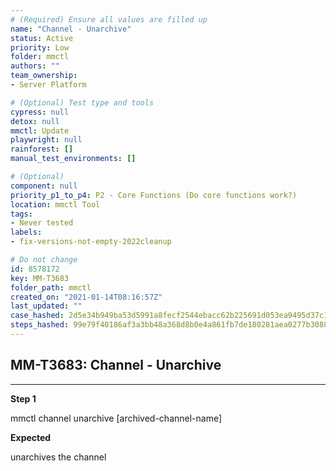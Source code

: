 ```yaml
---
# (Required) Ensure all values are filled up
name: "Channel - Unarchive"
status: Active
priority: Low
folder: mmctl
authors: ""
team_ownership: 
- Server Platform

# (Optional) Test type and tools
cypress: null
detox: null
mmctl: Update
playwright: null
rainforest: []
manual_test_environments: []

# (Optional)
component: null
priority_p1_to_p4: P2 - Core Functions (Do core functions work?)
location: mmctl Tool
tags: 
- Never tested
labels: 
- fix-versions-not-empty-2022cleanup

# Do not change
id: 8578172
key: MM-T3683
folder_path: mmctl
created_on: "2021-01-14T08:16:57Z"
last_updated: ""
case_hashed: 2d5e34b949ba53d5991a8fecf2544ebacc62b225691d053ea9495d37c1d41322863886f24274e1abd444fed1cf85f684
steps_hashed: 99e79f40186af3a3bb48a368d8b0e4a861fb7de180281aea0277b3088446ca9e78a47e2c598aaa4d35d88a408f988a91
---
```


## MM-T3683: Channel - Unarchive

---

**Step 1**

mmctl channel unarchive \[archived-channel-name]

**Expected**

unarchives the channel
